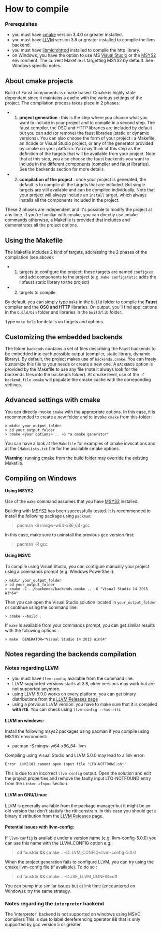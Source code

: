 
# How to compile

### Prerequisites
- you must have [cmake](https://cmake.org/) version 3.4.0 or greater installed.
- you must have [LLVM](http://llvm.org/) version 3.8 or greater installed to compile the llvm backend.
- you must have [libmicrohttpd](https://www.gnu.org/software/libmicrohttpd/) installed to compile the http library.
- on Windows, you have the option to use MS [Visual Studio](http://www.microsoft.com/express/) or the [MSYS2](http://www.msys2.org/) environment. The current Makefile is targetting MSYS2 by default. See Windows specific notes.


## About cmake projects

Build of Faust components is cmake based. Cmake is highly state dependant since it maintains a cache with the various settings of the project. The compilation process takes place in 2 phases:
- 1) **project generation** : this is the step where you choose what you want to include in your project and to compile in a second step. The faust compiler, the OSC and HTTP libraries are included by default but you can add (or remove) the faust libraries (static or dynamic versions). You can also choose the form of your project : a Makefile, an Xcode or Visual Studio project, or any of the generator provided by cmake on your platform. You may think of this step as the definition of the targets that will be available from your project. Note that at this step, you also choose the faust backends you want to include in the different components (compiler and faust libraries). See the backends section for more details.

- 2) **compilation of the project** : once your project is generated, the default is to compile all the targets that are included. But single targets are still available and can be compiled individually. Note that your project will always include an `install` target, which always installs all the components included in the project.

These 2 phases are independent and it's possible to modify the project at any time.
If you're familiar with cmake, you can directly use cmake commands otherwise, a Makefile is provided that includes and demonstrates all the project options.

## Using the Makefile
The Makefile includes 2 kind of targets, addressing the 2 phases of the compilation (see above):
- 1) targets to configure the project: these targets are named `configxxx` and add components to the project (e.g. `make configstatic` adds the libfaust static library to the project)
- 2) targets to compile

By default, you can simply type `make` in the `build` folder to compile the **Faust** compiler and the **OSC and HTTP** libraries.
On output, you'll find applications in the `build/bin` folder and libraries in the `build/lib` folder.

Type `make help` for details on targets and options.

## Customizing the embedded backends
The folder `backends` contains a set of files describing the Faust backends to be embedded into  each possible output (compiler, static library, dynamic library). By default, the project makes use of `backends.cmake`.
You can freely customize this file to your needs or create a new one. A `BACKENDS` option is provided by the Makefile to use any file (note it always look for the backends files into the backends folder). At cmake level, use of the `-C backend_file.cmake` will populate the cmake cache with the correponding settings.


## Advanced settings with cmake

You can directly invoke `cmake` with the appropriate options. In this case, it is recommended to create a new folder and to invoke `cmake` from this folder:

`> mkdir your_output_folder`  
`> cd your_output_folder`  
`> cmake <your options> .. -G "a cmake generator"`

You can have a look at the `Makefile` for examples of cmake invocations and at the `CMakeLists.txt` file for the available cmake options.

**Warning**: running cmake from the build folder may override the existing Makefile.

## Compiling on Windows
#### Using MSYS2
Use of the `make` command assumes that you have [MSYS2](http://www.msys2.org/) installed.

Building with [MSYS2](http://www.msys2.org/) has been successfully tested. It is recommended to install the following package using `packman`:
> pacman -S mingw-w64-x86_64-gcc

In this case, make sure to uninstall the previous gcc version first:
> pacman -R gcc

#### Using MSVC
To compile using Visual Studio, you can configure manually your project using a commands prompt (e.g. Windows PowerShell):

`> mkdir your_output_folder`  
`> cd your_output_folder`  
`> cmake -C ../backends/backends.cmake .. -G "Visual Studio 14 2015 Win64"`

Then you can open the Visual Studio solution located in `your_output_folder` or continue using the command line:

`> cmake --build .`  

If `make` is available from your commands prompt, you can get similar results with the following options :

`> make  GENERATOR="Visual Studio 14 2015 Win64"`


## Notes regarding the backends compilation

### Notes regarding LLVM
- you must have `llvm-config` available from the command line.
- LLVM supported versions starts at 3.8, older versions may work but are not supported anymore.
- using LLVM 5.0.0 works on every platform, you can get binary distributions from the [LLVM Releases page](http://releases.llvm.org/)
- using a previous LLVM version: you have to make sure that it is compiled **with rtti**. You can check using `llvm-config --has-rtti`


#### LLVM on windows:
Install the following msys2 packages using pacman if you compile using MSYS2 environment:
- pacman -S mingw-w64-x86_64-llvm

Compiling using Visual Studio and LLVM 5.0.0 may lead to a link error:

`Error	LNK1181	cannot open input file 'LTO-NOTFOUND.obj'`

This is due to an incorrect `llvm-config` output. Open the solution and edit the project properties and remove the faulty input LTO-NOTFOUND entry from the `Linker->Input` section.

#### LLVM on GNU/Linux:
LLVM is generally available from the package manager but it might be an old version that don't statisfy the rtti constrain. In this case you should get a binary distribution from the [LLVM Releases page](http://releases.llvm.org/).

#### Potential issues with llvm-config:
If `llvm-config` is available under a version name (e.g. llvm-config-5.0.0) you can use this name with the LLVM_CONFIG option e.g.:
> cd faustdir &&
cmake .. -DLLVM_CONFIG=llvm-config-5.0.0

When the project generation fails to configure LLVM, you can try using the cmake llvm-config file (if available). To do so :
> cd faustdir &&
cmake .. -DUSE_LLVM_CONFIG=off

You can bump into similar issues but at link time (encountered on Windows): try the same strategy.


### Notes regarding the `interpreter` backend
The 'interpreter' backend is not supported on windows using MSVC compilers
This is due to label dereferencing operator && that is only supported by gcc version 5 or greater.
